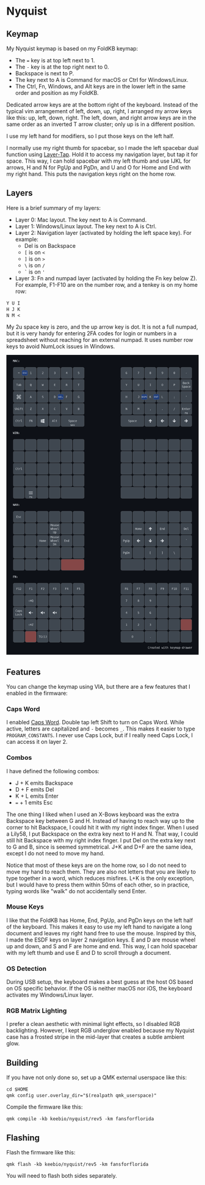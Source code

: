 # Nyquist

## Keymap

My Nyquist keymap is based on my FoldKB keymap:

* The `=` key is at top left next to 1.
* The `-` key is at the top right next to 0.
* Backspace is next to P.
* The key next to A is Command for macOS or Ctrl for Windows/Linux.
* The Ctrl, Fn, Windows, and Alt keys are in the lower left in the same order and position as my FoldKB.

Dedicated arrow keys are at the bottom right of the keyboard. Instead of the typical vim arrangement of left, down, up, right, I arranged my arrow keys like this: up, left, down, right. The left, down, and right arrow keys are in the same order as an inverted T arrow cluster; only up is in a different position.

I use my left hand for modifiers, so I put those keys on the left half.

I normally use my right thumb for spacebar, so I made the left spacebar dual function using [Layer-Tap](https://docs.qmk.fm/feature_layers?id=switching-and-toggling-layers). Hold it to access my navigation layer, but tap it for space. This way, I can hold spacebar with my left thumb and use IJKL for arrows, H and N for PgUp and PgDn, and U and O for Home and End with my right hand. This puts the navigation keys right on the home row.

## Layers

Here is a brief summary of my layers:

* Layer 0: Mac layout. The key next to A is Command.
* Layer 1: Windows/Linux layout. The key next to A is Ctrl.
* Layer 2: Navigation layer (activated by holding the left space key). For example:
  * Del is on Backspace
  * `[` is on `<`
  * `]` is on `>`
  * `\` is on `/`
  * `` ` `` is on `'`
* Layer 3: Fn and numpad layer (activated by holding the Fn key below Z). For example, F1-F10 are on the number row, and a tenkey is on my home row:

```
Y U I
H J K
N M <
```

My 2u space key is zero, and the up arrow key is dot. It is not a full numpad, but it is very handy for entering 2FA codes for login or numbers in a spreadsheet without reaching for an external numpad. It uses number row keys to avoid NumLock issues in Windows.

![keymap](images/my_keymap.png)

## Features

You can change the keymap using VIA, but there are a few features that I enabled in the firmware:

### Caps Word

I enabled [Caps Word](https://docs.qmk.fm/feature_caps_word). Double tap left Shift to turn on Caps Word. While active, letters are capitalized and `-` becomes `_`. This makes it easier to type `PROGRAM_CONSTANTS`. I never use Caps Lock, but if I really need Caps Lock, I can access it on layer 2.

### Combos

I have defined the following combos:

* J + K emits Backspace
* D + F emits Del
* K + L emits Enter
* `=` + 1 emits Esc

The one thing I liked when I used an X-Bows keyboard was the extra Backspace key between G and H. Instead of having to reach way up to the corner to hit Backspace, I could hit it with my right index finger. When I used a Lily58, I put Backspace on the extra key next to H and N. That way, I could still hit Backspace with my right index finger. I put Del on the extra key next to G and B, since is seemed symmetrical. J+K and D+F are the same idea, except I do not need to move my hand.

Notice that most of these keys are on the home row, so I do not need to move my hand to reach them. They are also not letters that you are likely to type together in a word, which reduces misfires. L+K is the only exception, but I would have to press them within 50ms of each other, so in practice, typing words like "walk" do not accidentally send Enter.

### Mouse Keys

I like that the FoldKB has Home, End, PgUp, and PgDn keys on the left half of the keyboard. This makes it easy to use my left hand to navigate a long document and leaves my right hand free to use the mouse. Inspired by this, I made the ESDF keys on layer 2 navigation keys. E and D are mouse wheel up and down, and S and F are home and end. This way, I can hold spacebar with my left thumb and use E and D to scroll through a document.

### OS Detection

During USB setup, the keyboard makes a best guess at the host OS based on OS specific behavior. If the OS is neither macOS nor iOS, the keyboard activates my Windows/Linux layer.

### RGB Matrix Lighting

I prefer a clean aesthetic with minimal light effects, so I disabled RGB backlighting. However, I kept RGB underglow enabled because my Nyquist case has a frosted stripe in the mid-layer that creates a subtle ambient glow.

## Building

If you have not only done so, set up a QMK external userspace like this:

```
cd $HOME
qmk config user.overlay_dir="$(realpath qmk_userspace)"
```

Compile the firmware like this:

```
qmk compile -kb keebio/nyquist/rev5 -km fansforflorida
```

## Flashing

Flash the firmware like this:

```
qmk flash -kb keebio/nyquist/rev5 -km fansforflorida
```

You will need to flash both sides separately.
